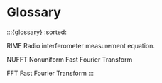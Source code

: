 # Glossary

:::{glossary}
:sorted:

RIME
   Radio interferometer measurement equation.

NUFFT
   Nonuniform Fast Fourier Transform

FFT
   Fast Fourier Transform
:::
